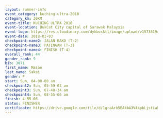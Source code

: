 ```yaml
--- 
layout: runner-info 
event_category: kuching-ultra-2018 
category_km: 30KM 
event-title: KUCHING ULTRA 2018 
event-location: BukCat City capital of Sarawak Malaysia 
event-logo: https://res.cloudinary.com/dykbosktl/image/upload/v1573619473/Logo/kuching-ultra-2018-logo_tlpvm5.png 
event-date: 2018-03-03 
checkpoint-name2: JALAN BAKO (T-2) 
checkpoint-name3: PATINGAN (T-3) 
checkpoint-name4: FINISH (T-4) 
overall_rank: 44
gender_rank: 9
bib: 3071
first_name: Masae
last_name: Sakai
gender: F
start: Sun, 04-00-00 am
checkpoint2: Sun, 05-59-03 am
checkpoint3: Sun, 07-48-34 am
checkpoint4: Sun, 08-55-06 am
finish: 4-55-06
status: FINISHER
certificate: https://drive.google.com/file/d/1graArb5EAkbA3V4kpbLjstLaFjTZeHO/view?usp=sharing
--- 
```

